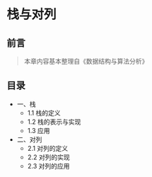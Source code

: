 # 栈与对列

## 前言
>本章内容基本整理自《数据结构与算法分析》

## 目录
- 一、栈
  - 1.1 栈的定义
  - 1.2 栈的表示与实现
  - 1.3 应用
- 二、对列
  - 2.1 对列的定义
  - 2.2 对列的实现
  - 2.3 对列的应用
